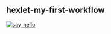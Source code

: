 ## hexlet-my-first-workflow

[![say_hello](https://github.com/Max-climber/hexlet-my-first-workflow/actions/workflows/say_hello.yml/badge.svg)](https://github.com/Max-climber/hexlet-my-first-workflow/actions/workflows/say_hello.yml)
